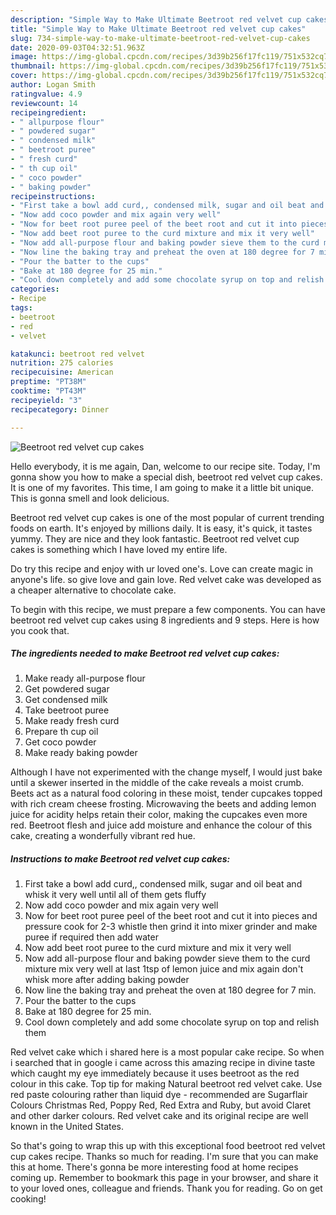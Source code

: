 ```yaml
---
description: "Simple Way to Make Ultimate Beetroot red velvet cup cakes"
title: "Simple Way to Make Ultimate Beetroot red velvet cup cakes"
slug: 734-simple-way-to-make-ultimate-beetroot-red-velvet-cup-cakes
date: 2020-09-03T04:32:51.963Z
image: https://img-global.cpcdn.com/recipes/3d39b256f17fc119/751x532cq70/beetroot-red-velvet-cup-cakes-recipe-main-photo.jpg
thumbnail: https://img-global.cpcdn.com/recipes/3d39b256f17fc119/751x532cq70/beetroot-red-velvet-cup-cakes-recipe-main-photo.jpg
cover: https://img-global.cpcdn.com/recipes/3d39b256f17fc119/751x532cq70/beetroot-red-velvet-cup-cakes-recipe-main-photo.jpg
author: Logan Smith
ratingvalue: 4.9
reviewcount: 14
recipeingredient:
- " allpurpose flour"
- " powdered sugar"
- " condensed milk"
- " beetroot puree"
- " fresh curd"
- " th cup oil"
- " coco powder"
- " baking powder"
recipeinstructions:
- "First take a bowl add curd,, condensed milk, sugar and oil beat and whisk it very well until all of them gets fluffy"
- "Now add coco powder and mix again very well"
- "Now for beet root puree peel of the beet root and cut it into pieces and pressure cook for 2-3 whistle then grind it into mixer grinder and make puree if required then add water"
- "Now add beet root puree to the curd mixture and mix it very well"
- "Now add all-purpose flour and baking powder sieve them to the curd mixture mix very well at last 1tsp of lemon juice and mix again don&#39;t whisk more after adding baking powder"
- "Now line the baking tray and preheat the oven at 180 degree for 7 min."
- "Pour the batter to the cups"
- "Bake at 180 degree for 25 min."
- "Cool down completely and add some chocolate syrup on top and relish them"
categories:
- Recipe
tags:
- beetroot
- red
- velvet

katakunci: beetroot red velvet 
nutrition: 275 calories
recipecuisine: American
preptime: "PT38M"
cooktime: "PT43M"
recipeyield: "3"
recipecategory: Dinner

---
```



![Beetroot red velvet cup cakes](https://img-global.cpcdn.com/recipes/3d39b256f17fc119/751x532cq70/beetroot-red-velvet-cup-cakes-recipe-main-photo.jpg)

Hello everybody, it is me again, Dan, welcome to our recipe site. Today, I'm gonna show you how to make a special dish, beetroot red velvet cup cakes. It is one of my favorites. This time, I am going to make it a little bit unique. This is gonna smell and look delicious.

Beetroot red velvet cup cakes is one of the most popular of current trending foods on earth. It's enjoyed by millions daily. It is easy, it's quick, it tastes yummy. They are nice and they look fantastic. Beetroot red velvet cup cakes is something which I have loved my entire life.

Do try this recipe and enjoy with ur loved one&#39;s. Love can create magic in anyone&#39;s life. so give love and gain love. Red velvet cake was developed as a cheaper alternative to chocolate cake.


To begin with this recipe, we must prepare a few components. You can have beetroot red velvet cup cakes using 8 ingredients and 9 steps. Here is how you cook that.

<!--inarticleads1-->

##### The ingredients needed to make Beetroot red velvet cup cakes:

1. Make ready  all-purpose flour
1. Get  powdered sugar
1. Get  condensed milk
1. Take  beetroot puree
1. Make ready  fresh curd
1. Prepare  th cup oil
1. Get  coco powder
1. Make ready  baking powder


Although I have not experimented with the change myself, I would just bake until a skewer inserted in the middle of the cake reveals a moist crumb. Beets act as a natural food coloring in these moist, tender cupcakes topped with rich cream cheese frosting. Microwaving the beets and adding lemon juice for acidity helps retain their color, making the cupcakes even more red. Beetroot flesh and juice add moisture and enhance the colour of this cake, creating a wonderfully vibrant red hue. 

<!--inarticleads2-->

##### Instructions to make Beetroot red velvet cup cakes:

1. First take a bowl add curd,, condensed milk, sugar and oil beat and whisk it very well until all of them gets fluffy
1. Now add coco powder and mix again very well
1. Now for beet root puree peel of the beet root and cut it into pieces and pressure cook for 2-3 whistle then grind it into mixer grinder and make puree if required then add water
1. Now add beet root puree to the curd mixture and mix it very well
1. Now add all-purpose flour and baking powder sieve them to the curd mixture mix very well at last 1tsp of lemon juice and mix again don&#39;t whisk more after adding baking powder
1. Now line the baking tray and preheat the oven at 180 degree for 7 min.
1. Pour the batter to the cups
1. Bake at 180 degree for 25 min.
1. Cool down completely and add some chocolate syrup on top and relish them


Red velvet cake which i shared here is a most popular cake recipe. So when i searched that in google i came across this amazing recipe in divine taste which caught my eye immediately because it uses beetroot as the red colour in this cake. Top tip for making Natural beetroot red velvet cake. Use red paste colouring rather than liquid dye - recommended are Sugarflair Colours Christmas Red, Poppy Red, Red Extra and Ruby, but avoid Claret and other darker colours. Red velvet cake and its original recipe are well known in the United States. 

So that's going to wrap this up with this exceptional food beetroot red velvet cup cakes recipe. Thanks so much for reading. I'm sure that you can make this at home. There's gonna be more interesting food at home recipes coming up. Remember to bookmark this page in your browser, and share it to your loved ones, colleague and friends. Thank you for reading. Go on get cooking!

